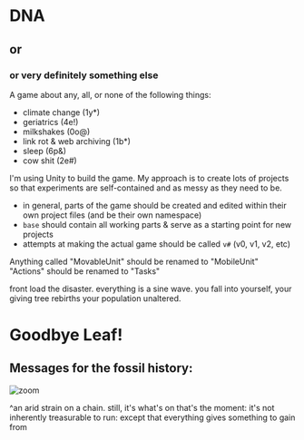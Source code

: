 DNA
===
or 
----------
### or very definitely something else

A game about any, all, or none of the following things:
* climate change (1y*)
* geriatrics (4e!)
* milkshakes (0o@)
* link rot & web archiving (1b*)
* sleep (6p&)
* cow shit (2e#)

I'm using Unity to build the game. My approach is to create lots of projects so that experiments are self-contained and as messy as they need to be.
* in general, parts of the game should be created and edited within their own project files (and be their own namespace)
* `base` should contain all working parts & serve as a starting point for new projects
* attempts at making the actual game should be called `v#` (v0, v1, v2, etc)

Anything called "MovableUnit" should be renamed to "MobileUnit"
"Actions" should be renamed to "Tasks"

front load the disaster. everything is a sine wave. you fall into yourself, your giving tree rebirths your population unaltered.

# Goodbye Leaf!
## Messages for the fossil history:
![zoom](https://raw.githubusercontent.com/jayvachon/DNA/master/fuckuppics/zoom.gif)

^an arid strain on a chain. still, it's what's on that's the moment: it's not inherently treasurable to run: except that everything gives something to gain from

